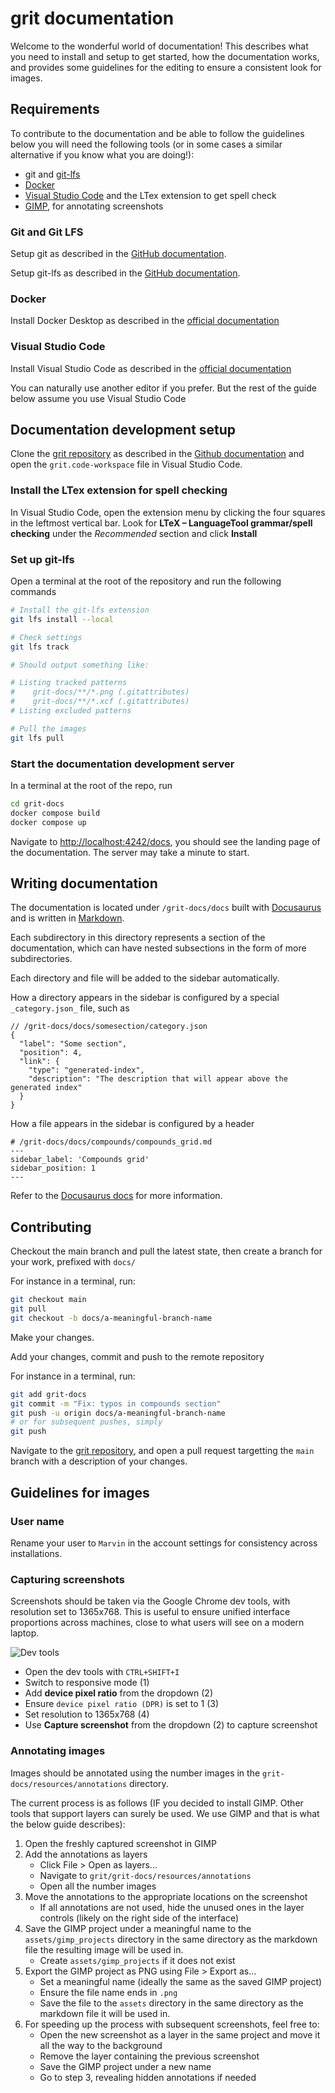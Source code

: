 # grit documentation

Welcome to the wonderful world of documentation! This describes what you need to install and setup to get started, how the documentation works, and provides some guidelines for the editing to ensure a consistent look for images.

## Requirements

To contribute to the documentation and be able to follow the guidelines below you will need the following tools (or in some cases a similar alternative if you know what you are doing!):

- git and [git-lfs](https://git-lfs.com/)
- [Docker](https://www.docker.com/get-started/)
- [Visual Studio Code](https://code.visualstudio.com/) and the LTex extension to get spell check
- [GIMP](https://www.gimp.org/), for annotating screenshots

### Git and Git LFS

Setup git as described in the [GitHub documentation](https://docs.github.com/en/get-started/git-basics/set-up-git).

Setup git-lfs as described in the [GitHub documentation](https://docs.github.com/en/repositories/working-with-files/managing-large-files/installing-git-large-file-storage).

### Docker

Install Docker Desktop as described in the [official documentation](https://docs.docker.com/get-started/get-docker/)

### Visual Studio Code

Install Visual Studio Code as described in the [official documentation](https://code.visualstudio.com/download)

You can naturally use another editor if you prefer. But the rest of the guide below assume you use Visual Studio Code

## Documentation development setup

Clone the [grit repository](https://github.com/grit42/grit) as described in the [Github documentation](https://docs.github.com/en/repositories/creating-and-managing-repositories/cloning-a-repository) and open the `grit.code-workspace` file in Visual Studio Code.

### Install the LTex extension for spell checking

In Visual Studio Code, open the extension menu by clicking the four squares in the leftmost vertical bar.
Look for **LTeX – LanguageTool grammar/spell checking** under the _Recommended_ section and click **Install**

### Set up git-lfs

Open a terminal at the root of the repository and run the following commands

```sh
# Install the git-lfs extension
git lfs install --local

# Check settings
git lfs track

# Should output something like:

# Listing tracked patterns
#    grit-docs/**/*.png (.gitattributes)
#    grit-docs/**/*.xcf (.gitattributes)
# Listing excluded patterns

# Pull the images
git lfs pull
```

### Start the documentation development server

In a terminal at the root of the repo, run

```sh
cd grit-docs
docker compose build
docker compose up
```

Navigate to [http://localhost:4242/docs](http://localhost:4242/docs), you should see the landing page of the documentation. The server may take a minute to start.

## Writing documentation

The documentation is located under `/grit-docs/docs` built with [Docusaurus](https://docusaurus.io/docs) and is written in [Markdown](https://www.markdownguide.org/).

Each subdirectory in this directory represents a section of the documentation, which can have nested subsections in the form of more subdirectories.

Each directory and file will be added to the sidebar automatically.

How a directory appears in the sidebar is configured by a special `_category.json_` file, such as

```jsonc
// /grit-docs/docs/somesection/category.json
{
  "label": "Some section",
  "position": 4,
  "link": {
    "type": "generated-index",
    "description": "The description that will appear above the generated index"
  }
}
```

How a file appears in the sidebar is configured by a header
```
# /grit-docs/docs/compounds/compounds_grid.md
---
sidebar_label: 'Compounds grid'
sidebar_position: 1
---
```

Refer to the [Docusaurus docs](https://docusaurus.io/docs/sidebar/autogenerated#autogenerated-sidebar-metadata) for more information.

## Contributing

Checkout the main branch and pull the latest state, then create a branch for your work, prefixed with `docs/`

For instance in a terminal, run:

```sh
git checkout main
git pull
git checkout -b docs/a-meaningful-branch-name
```

Make your changes.

Add your changes, commit and push to the remote repository

For instance in a terminal, run:

```sh
git add grit-docs
git commit -m "Fix: typos in compounds section"
git push -u origin docs/a-meaningful-branch-name
# or for subsequent pushes, simply
git push
```

Navigate to the [grit repository](https://github.com/grit42/grit), and open a pull request targetting the `main` branch with a description of your changes.

## Guidelines for images

### User name

Rename your user to `Marvin` in the account settings for consistency across installations.

### Capturing screenshots

Screenshots should be taken via the Google Chrome dev tools, with resolution set to 1365x768. This is useful to ensure unified interface proportions across machines, close to what users will see on a modern laptop.

![Dev tools](./resources/meta/devtools.png)

- Open the dev tools with `CTRL+SHIFT+I`
- Switch to responsive mode (1)
- Add **device pixel ratio** from the dropdown (2)
- Ensure `device pixel ratio (DPR)` is set to 1 (3)
- Set resolution to 1365x768 (4)
- Use **Capture screenshot** from the dropdown (2) to capture screenshot

### Annotating images

Images should be annotated using the number images in the `grit-docs/resources/annotations` directory.

The current process is as follows (IF you decided to install GIMP. Other tools that support layers can surely be used. We use GIMP and that is what the below guide describes):

1. Open the freshly captured screenshot in GIMP
2. Add the annotations as layers
    - Click File > Open as layers...
    - Navigate to `grit/grit-docs/resources/annotations`
    - Open all the number images
3. Move the annotations to the appropriate locations on the screenshot
    - If all annotations are not used, hide the unused ones in the layer controls (likely on the right side of the interface)
4. Save the GIMP project under a meaningful name to the `assets/gimp_projects` directory in the same directory as the markdown file the resulting image will be used in.
    - Create `assets/gimp_projects` if it does not exist
5. Export the GIMP project as PNG using File > Export as...
    - Set a meaningful name (ideally the same as the saved GIMP project)
    - Ensure the file name ends in `.png`
    - Save the file to the `assets` directory in the same directory as the markdown file it will be used in.
6. For speeding up the process with subsequent screenshots, feel free to:
    - Open the new screenshot as a layer in the same project and move it all the way to the background
    - Remove the layer containing the previous screenshot
    - Save the GIMP project under a new name
    - Go to step 3, revealing hidden annotations if needed



